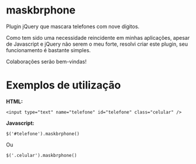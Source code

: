 maskbrphone
===========

Plugin jQuery que mascara telefones com nove dígitos.

Como tem sido uma necessidade reincidente em minhas aplicações, apesar de
Javascript e jQuery não serem o meu forte, resolvi criar este plugin, seu
funcionamento é bastante simples.

Colaborações serão bem-vindas!

Exemplos de utilização
======================

**HTML:**

`<input type="text" name="telefone" id="telefone" class="celular" />`

**Javascript:**

`$('#telefone').maskbrphone()`

Ou

`$('.celular').maskbrphone()`
